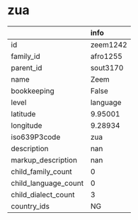 # zua
|                      | info     |
|:---------------------|:---------|
| id                   | zeem1242 |
| family_id            | afro1255 |
| parent_id            | sout3170 |
| name                 | Zeem     |
| bookkeeping          | False    |
| level                | language |
| latitude             | 9.95001  |
| longitude            | 9.28934  |
| iso639P3code         | zua      |
| description          | nan      |
| markup_description   | nan      |
| child_family_count   | 0        |
| child_language_count | 0        |
| child_dialect_count  | 3        |
| country_ids          | NG       |